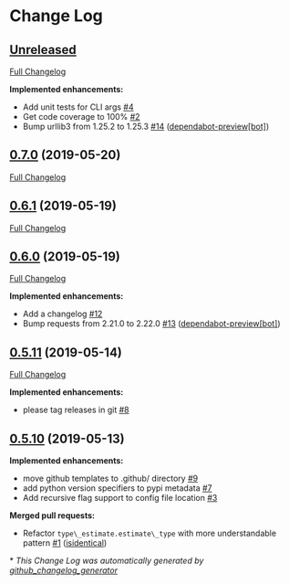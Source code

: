 # Change Log

## [Unreleased](https://github.com/naorlivne/parse_it/tree/HEAD)

[Full Changelog](https://github.com/naorlivne/parse_it/compare/0.7.0...HEAD)

**Implemented enhancements:**

- Add unit tests for CLI args [\#4](https://github.com/naorlivne/parse_it/issues/4)
- Get code coverage to 100% [\#2](https://github.com/naorlivne/parse_it/issues/2)
- Bump urllib3 from 1.25.2 to 1.25.3 [\#14](https://github.com/naorlivne/parse_it/pull/14) ([dependabot-preview[bot]](https://github.com/apps/dependabot-preview))

## [0.7.0](https://github.com/naorlivne/parse_it/tree/0.7.0) (2019-05-20)
[Full Changelog](https://github.com/naorlivne/parse_it/compare/0.6.1...0.7.0)

## [0.6.1](https://github.com/naorlivne/parse_it/tree/0.6.1) (2019-05-19)
[Full Changelog](https://github.com/naorlivne/parse_it/compare/0.6.0...0.6.1)

## [0.6.0](https://github.com/naorlivne/parse_it/tree/0.6.0) (2019-05-19)
[Full Changelog](https://github.com/naorlivne/parse_it/compare/0.5.11...0.6.0)

**Implemented enhancements:**

- Add a changelog [\#12](https://github.com/naorlivne/parse_it/issues/12)
- Bump requests from 2.21.0 to 2.22.0 [\#13](https://github.com/naorlivne/parse_it/pull/13) ([dependabot-preview[bot]](https://github.com/apps/dependabot-preview))

## [0.5.11](https://github.com/naorlivne/parse_it/tree/0.5.11) (2019-05-14)
[Full Changelog](https://github.com/naorlivne/parse_it/compare/0.5.10...0.5.11)

**Implemented enhancements:**

- please tag releases in git [\#8](https://github.com/naorlivne/parse_it/issues/8)

## [0.5.10](https://github.com/naorlivne/parse_it/tree/0.5.10) (2019-05-13)
**Implemented enhancements:**

- move github templates to .github/ directory [\#9](https://github.com/naorlivne/parse_it/issues/9)
- add python version specifiers to pypi metadata [\#7](https://github.com/naorlivne/parse_it/issues/7)
- Add recursive flag support to config file location [\#3](https://github.com/naorlivne/parse_it/issues/3)

**Merged pull requests:**

- Refactor `type\_estimate.estimate\_type` with more understandable pattern [\#1](https://github.com/naorlivne/parse_it/pull/1) ([isidentical](https://github.com/isidentical))



\* *This Change Log was automatically generated by [github_changelog_generator](https://github.com/skywinder/Github-Changelog-Generator)*